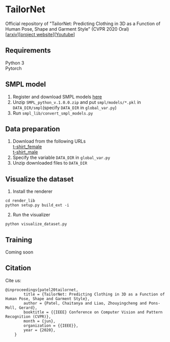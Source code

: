 # TailorNet
Official repository of "TailorNet: Predicting Clothing in 3D as a Function of Human Pose, Shape and Garment Style" (CVPR 2020 Oral)  
[[arxiv](https://arxiv.org/abs/2003.04583)][[project website](https://virtualhumans.mpi-inf.mpg.de/tailornet/)][[Youtube](https://www.youtube.com/watch?v=F0O21a_fsBQ)]

## Requirements
Python 3  
Pytorch

## SMPL model
1. Register and download SMPL models [here](https://smpl.is.tue.mpg.de/en)  
2. Unzip `SMPL_python_v.1.0.0.zip` and put `smpl/models/*.pkl` in `DATA_DIR/smpl`(specify `DATA_DIR` in `global_var.py`)   
3. Run `smpl_lib/convert_smpl_models.py`  

## Data preparation
1. Download from the following URLs   
[t-shirt_female](https://datasets.d2.mpi-inf.mpg.de/tailornet/t-shirt_female.zip)  
[t-shirt_male](https://datasets.d2.mpi-inf.mpg.de/tailornet/t-shirt_male.zip)  
2. Specify the variable `DATA_DIR` in `global_var.py`  
3. Unzip downloaded files to `DATA_DIR`  
  

## Visualize the dataset
1. Install the renderer
```
cd render_lib
python setup.py build_ext -i
```
2. Run the visualizer
```
python visualize_dataset.py
```

## Training
Coming soon

## Citation
Cite us:
```
@inproceedings{patel20tailornet,
        title = {TailorNet: Predicting Clothing in 3D as a Function of Human Pose, Shape and Garment Style},
        author = {Patel, Chaitanya and Liao, Zhouyingcheng and Pons-Moll, Gerard},
        booktitle = {{IEEE} Conference on Computer Vision and Pattern Recognition (CVPR)},
        month = {jun},
        organization = {{IEEE}},
        year = {2020},
    }
```
